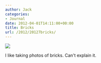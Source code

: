 ```yaml
---
author: Jack
categories:
- Journal
date: 2012-04-01T14:11:00+00:00
title: Bricks
url: /2012/20127bricks/
---
```


![][1] 

I like taking photos of bricks. Can't explain it.

 [1]: /wp-content/uploads/2012/07/bricks.jpeg